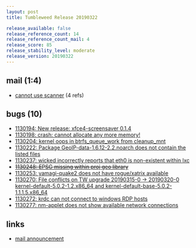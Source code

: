 ```yaml
---
layout: post
title: Tumbleweed Release 20190322

release_available: false
release_reference_count: 14
release_reference_count_mail: 4
release_score: 85
release_stability_level: moderate
release_version: 20190322
---
```


## mail (1:4)

- [cannot use scanner](https://lists.opensuse.org/opensuse-factory/2019-03/msg00353.html) (4 refs)

## bugs (10)

<!--more-->

- [1130194: New release: xfce4-screensaver 0.1.4](https://bugzilla.opensuse.org/show_bug.cgi?id=1130194)
- [1130198: crash: cannot allocate any more memory!](https://bugzilla.opensuse.org/show_bug.cgi?id=1130198)
- [1130204: kernel oops in btrfs_queue_work from cleanup_mnt](https://bugzilla.opensuse.org/show_bug.cgi?id=1130204)
- [1130222: Package GeoIP-data-1.6.12-2.2.noarch does not contain the listed files](https://bugzilla.opensuse.org/show_bug.cgi?id=1130222)
- [1130237: wicked incorrectly reports that eth0 is non-existent within lxc](https://bugzilla.opensuse.org/show_bug.cgi?id=1130237)
- ~~[1130248: EPSG missing within proj geo library](https://bugzilla.opensuse.org/show_bug.cgi?id=1130248)~~
- [1130253: yamagi-quake2 does not have rogue/xatrix available](https://bugzilla.opensuse.org/show_bug.cgi?id=1130253)
- [1130270: File conflicts on TW upgrade 20190315-0 -> 20190320-0 kernel-default-5.0.2-1.2.x86_64 and kernel-default-base-5.0.2-1.1.1.5.x86_64](https://bugzilla.opensuse.org/show_bug.cgi?id=1130270)
- [1130272: krdc can not connect to windows RDP hosts](https://bugzilla.opensuse.org/show_bug.cgi?id=1130272)
- [1130277: nm-applet does not show available network connections](https://bugzilla.opensuse.org/show_bug.cgi?id=1130277)



## links

- [mail announcement](https://lists.opensuse.org/opensuse-factory/2019-03/msg00333.html)
